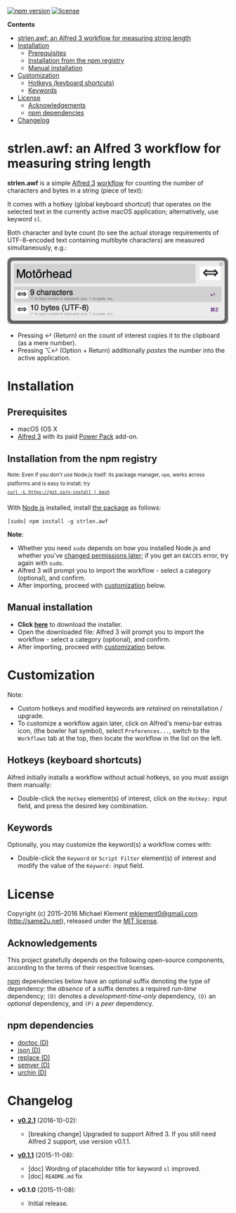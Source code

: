 [![npm version](https://img.shields.io/npm/v/strlen.awf.svg)](https://npmjs.com/package/strlen.awf) [![license](https://img.shields.io/badge/license-MIT-blue.svg)](https://github.com/mklement0/strlen.awf/blob/master/LICENSE.md)

<!-- START doctoc generated TOC please keep comment here to allow auto update -->
<!-- DON'T EDIT THIS SECTION, INSTEAD RE-RUN doctoc TO UPDATE -->

**Contents**

- [strlen.awf: an Alfred 3 workflow for measuring string length](#strlenawf-an-alfred-3-workflow-for-measuring-string-length)
- [Installation](#installation)
  - [Prerequisites](#prerequisites)
  - [Installation from the npm registry](#installation-from-the-npm-registry)
  - [Manual installation](#manual-installation)
- [Customization](#customization)
  - [Hotkeys (keyboard shortcuts)](#hotkeys-keyboard-shortcuts)
  - [Keywords](#keywords)
- [License](#license)
  - [Acknowledgements](#acknowledgements)
  - [npm dependencies](#npm-dependencies)
- [Changelog](#changelog)

<!-- END doctoc generated TOC please keep comment here to allow auto update -->

# strlen.awf: an Alfred 3 workflow for measuring string length

**strlen.awf** is a simple [Alfred 3](http://www.alfredapp.com) [workflow](http://www.alfredapp.com/workflows) for counting the 
number of characters and bytes in a string (piece of text):

It comes with a hotkey (global keyboard shortcut) that operates on the
selected text in the currently active macOS application; alternatively, use
keyword `sl`.

Both character and byte count (to see the actual storage requirements of
UTF-8-encoded text containing multibyte characters) are measured simultaneously,
e.g.:

![example](doc/images/example.png)

* Pressing ↩ (Return) on the count of interest copies it to the clipboard (as a mere number).
* Pressing ⌥↩ (Option + Return) additionally _pastes_ the number into the active application.


# Installation

## Prerequisites

 * macOS (OS X
 * [Alfred 3](http://alfredapp.com) with its paid [Power Pack](https://www.alfredapp.com/powerpack/) add-on.

## Installation from the npm registry

 <sup>Note: Even if you don't use Node.js itself: its package manager, `npm`, works across platforms and is easy to install; try  
 [`curl -L https://git.io/n-install | bash`](https://github.com/mklement0/n-install)</sup>

With [Node.js](http://nodejs.org/) installed, install [the package](https://www.npmjs.com/package/strlen.awf) as follows:

    [sudo] npm install -g strlen.awf

**Note**:

* Whether you need `sudo` depends on how you installed Node.js and whether you've [changed permissions later](https://docs.npmjs.com/getting-started/fixing-npm-permissions); if you get an `EACCES` error, try again with `sudo`.
* Alfred 3 will prompt you to import the workflow - select a category (optional), and confirm.
* After importing, proceed with [customization](#customization) below.

## Manual installation

* **Click [here](https://github.com/mklement0/strlen.awf/blob/stable/archive/net.same2u.strlen.awf.alfredworkflow?raw=true)** to download the installer.
* Open the downloaded file: Alfred 3 will prompt you to import the workflow - select a category (optional), and confirm.
* After importing, proceed with [customization](#customization) below.

# Customization

Note:

* Custom hotkeys and modified keywords are _retained_ on reinstallation / upgrade.
* To customize a workflow again later, click on Alfred's menu-bar extras icon,
(the bowler hat symbol), select `Preferences...`, switch to the `Workflows` tab
at the top, then locate the workflow in the list on the left.

## Hotkeys (keyboard shortcuts)

Alfred initially installs a workflow without actual hotkeys, so you must
assign them manually:

* Double-click the `Hotkey` element(s) of interest, click on the `Hotkey:` input field,
and press the desired key combination.

## Keywords

Optionally, you may customize the keyword(s) a workflow comes with:

* Double-click the `Keyword` or `Script Filter` element(s) of interest and
modify the value of the `Keyword:` input field.

<!-- DO NOT EDIT THE NEXT CHAPTER and RETAIN THIS COMMENT: The next chapter is updated by `make update-readme/release` with the contents of 'LICENSE.md'. ALSO, LEAVE AT LEAST 1 BLANK LINE AFTER THIS COMMENT. -->

# License

Copyright (c) 2015-2016 Michael Klement <mklement0@gmail.com> (http://same2u.net), released under the [MIT license](https://spdx.org/licenses/MIT#licenseText).

## Acknowledgements

This project gratefully depends on the following open-source components, according to the terms of their respective licenses.

[npm](https://www.npmjs.com/) dependencies below have an optional suffix denoting the type of dependency: the *absence* of a suffix denotes a required *run-time* dependency; `(D)` denotes a *development-time-only* dependency, `(O)` an *optional* dependency, and `(P)` a *peer* dependency.

<!-- DO NOT EDIT THE NEXT CHAPTER and RETAIN THIS COMMENT: The next chapter is updated by `make update-readme/release` with the dependencies from 'package.json'. ALSO, LEAVE AT LEAST 1 BLANK LINE AFTER THIS COMMENT. -->

## npm dependencies

* [doctoc (D)](https://github.com/thlorenz/doctoc)
* [json (D)](https://github.com/trentm/json)
* [replace (D)](https://github.com/harthur/replace)
* [semver (D)](https://github.com/npm/node-semver#readme)
* [urchin (D)](https://github.com/tlevine/urchin)

<!-- DO NOT EDIT THE NEXT CHAPTER and RETAIN THIS COMMENT: The next chapter is updated by `make update-readme/release` with the contents of 'CHANGELOG.md'. ALSO, LEAVE AT LEAST 1 BLANK LINE AFTER THIS COMMENT. -->

# Changelog

<!-- NOTE: An entry template for a new version is automatically added each time `make version` is called. Fill in changes afterwards. -->

* **[v0.2.1](https://github.com/mklement0/strlen.awf/compare/v0.1.1...v0.2.0)** (2016-10-02):
  * [breaking change] Upgraded to support Alfred 3.
    If you still need Alfred 2 support, use version v0.1.1.

* **[v0.1.1](https://github.com/mklement0/strlen.awf/compare/v0.1.0...v0.1.1)** (2015-11-08):
  * [doc] Wording of placeholder title for keyword `sl` improved. 
  * [doc] `README.md` fix

* **v0.1.0** (2015-11-08):
  * Initial release.
